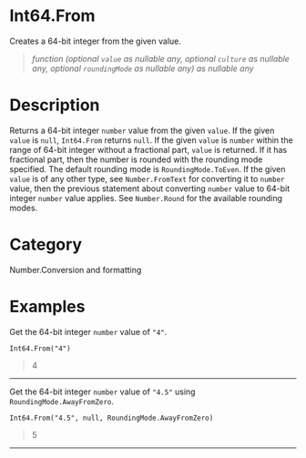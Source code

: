 ﻿# Int64.From
Creates a 64-bit integer from the given value.
> _function (optional <code>value</code> as nullable any, optional <code>culture</code> as nullable any, optional <code>roundingMode</code> as nullable any) as nullable any_
# Description 
Returns a 64-bit integer <code>number</code> value from the given <code>value</code>. If the given <code>value</code> is <code>null</code>, <code>Int64.From</code> returns <code>null</code>.  If the given <code>value</code> is <code>number</code> within the range of 64-bit integer without a fractional part, <code>value</code> is returned. If it has fractional part, then the number is rounded with the rounding mode specified. The default rounding mode is <code>RoundingMode.ToEven</code>. If the given <code>value</code> is of any other type, see <code>Number.FromText</code> for converting it to <code>number</code> value, then the previous statement about converting <code>number</code> value to 64-bit integer <code>number</code> value applies. See <code>Number.Round</code> for the available rounding modes.
# Category 
Number.Conversion and formatting
# Examples 
Get the 64-bit integer <code>number</code> value of <code>"4"</code>.
```
Int64.From("4")
```
> 4
***
Get the 64-bit integer <code>number</code> value of <code>"4.5"</code> using <code>RoundingMode.AwayFromZero</code>.
```
Int64.From("4.5", null, RoundingMode.AwayFromZero)
```
> 5
***
